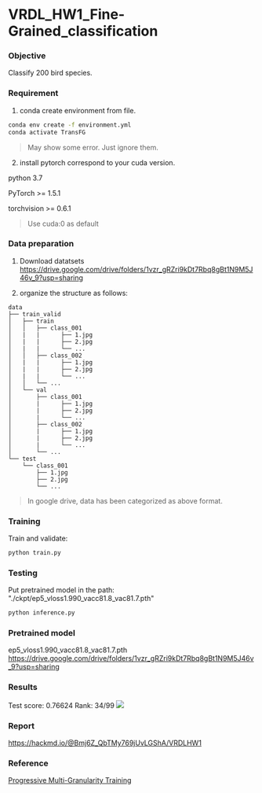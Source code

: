 # VRDL_HW1_Fine-Grained_classification

### Objective
Classify 200 bird species. 

### Requirement

1. conda create environment from file.
```bash
conda env create -f environment.yml
conda activate TransFG
```
> May show some error. Just ignore them.

2. install pytorch correspond to your cuda version.

python 3.7

PyTorch >= 1.5.1

torchvision >= 0.6.1

> Use cuda:0 as default

### Data preparation

1. Download datatsets 
https://drive.google.com/drive/folders/1vzr_gRZri9kDt7Rbq8gBt1N9M5J46v_9?usp=sharing

2. organize the structure as follows:
```
data
├── train_valid
│   ├── train
│   │   ├── class_001
│   |   |      ├── 1.jpg
│   |   |      ├── 2.jpg
│   |   |      └── ...
│   │   ├── class_002
│   |   |      ├── 1.jpg
│   |   |      ├── 2.jpg
│   |   |      └── ...
│   │   └── ...
│   └── val
│       ├── class_001
│       |      ├── 1.jpg
│       |      ├── 2.jpg
│       |      └── ...
│       ├── class_002
│       |      ├── 1.jpg
│       |      ├── 2.jpg
│       |      └── ...
│       └── ...
└── test
    └── class_001
        ├── 1.jpg
        ├── 2.jpg
        └── ...
```

> In google drive, data has been categorized as above format.

### Training

Train and validate: 
```bash
python train.py
```

### Testing
Put pretrained model in the path: 
"./ckpt/ep5_vloss1.990_vacc81.8_vac81.7.pth"

```bash
python inference.py
```

### Pretrained model

ep5_vloss1.990_vacc81.8_vac81.7.pth
https://drive.google.com/drive/folders/1vzr_gRZri9kDt7Rbq8gBt1N9M5J46v_9?usp=sharing

### Results
Test score: 0.76624
Rank: 34/99
![](https://i.imgur.com/dbRHjo8.png)


### Report
https://hackmd.io/@Bmj6Z_QbTMy769jUvLGShA/VRDLHW1

### Reference
[Progressive Multi-Granularity Training](https://github.com/PRIS-CV/PMG-Progressive-Multi-Granularity-Training)

